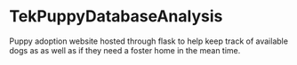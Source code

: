 # TekPuppyDatabaseAnalysis

Puppy adoption website hosted through flask to help keep track of available dogs as as well as if they need a foster home in the mean time. 
